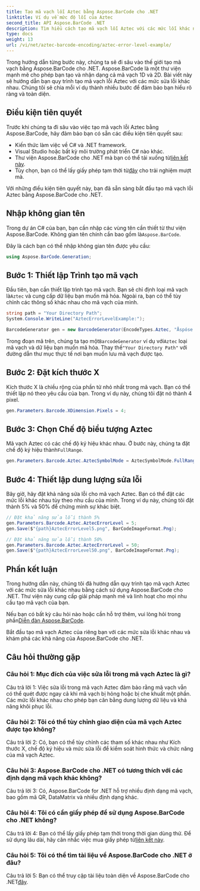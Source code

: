 ```yaml
---
title: Tạo mã vạch lỗi Aztec bằng Aspose.BarCode cho .NET
linktitle: Ví dụ về mức độ lỗi của Aztec
second_title: API Aspose.BarCode .NET
description: Tìm hiểu cách tạo mã vạch lỗi Aztec với các mức lỗi khác nhau bằng Aspose.BarCode cho .NET. Hướng dẫn toàn diện để tạo mã vạch.
type: docs
weight: 13
url: /vi/net/aztec-barcode-encoding/aztec-error-level-example/
---
```

Trong hướng dẫn từng bước này, chúng ta sẽ đi sâu vào thế giới tạo mã vạch bằng Aspose.BarCode cho .NET. Aspose.BarCode là một thư viện mạnh mẽ cho phép bạn tạo và nhận dạng cả mã vạch 1D và 2D. Bài viết này sẽ hướng dẫn bạn quy trình tạo mã vạch lỗi Aztec với các mức sửa lỗi khác nhau. Chúng tôi sẽ chia mỗi ví dụ thành nhiều bước để đảm bảo bạn hiểu rõ ràng và toàn diện.

## Điều kiện tiên quyết

Trước khi chúng ta đi sâu vào việc tạo mã vạch lỗi Aztec bằng Aspose.BarCode, hãy đảm bảo bạn có sẵn các điều kiện tiên quyết sau:

- Kiến thức làm việc về C# và .NET framework.
- Visual Studio hoặc bất kỳ môi trường phát triển C# nào khác.
-  Thư viện Aspose.BarCode cho .NET mà bạn có thể tải xuống từ[liên kết này](https://releases.aspose.com/barcode/net/).
-  Tùy chọn, bạn có thể lấy giấy phép tạm thời từ[đây](https://purchase.aspose.com/temporary-license/) cho trải nghiệm mượt mà.

Với những điều kiện tiên quyết này, bạn đã sẵn sàng bắt đầu tạo mã vạch lỗi Aztec bằng Aspose.BarCode cho .NET.

## Nhập không gian tên

Trong dự án C# của bạn, bạn cần nhập các vùng tên cần thiết từ thư viện Aspose.BarCode. Không gian tên chính cần bao gồm là`Aspose.BarCode`.

Đây là cách bạn có thể nhập không gian tên được yêu cầu:

```csharp
using Aspose.BarCode.Generation;
```

## Bước 1: Thiết lập Trình tạo mã vạch

 Đầu tiên, bạn cần thiết lập trình tạo mã vạch. Bạn sẽ chỉ định loại mã vạch là`Aztec` và cung cấp dữ liệu bạn muốn mã hóa. Ngoài ra, bạn có thể tùy chỉnh các thông số khác nhau cho mã vạch của mình.

```csharp
string path = "Your Directory Path";
System.Console.WriteLine("AztecErrorLevelExample:");

BarcodeGenerator gen = new BarcodeGenerator(EncodeTypes.Aztec, "Åspóse.Barcóde© is a powerful library to generate & recognize 1D & 2D barcodes");
```

 Trong đoạn mã trên, chúng ta tạo một`BarcodeGenerator` ví dụ với`Aztec` loại mã vạch và dữ liệu bạn muốn mã hóa. Thay thế`"Your Directory Path"` với đường dẫn thư mục thực tế nơi bạn muốn lưu mã vạch được tạo.

## Bước 2: Đặt kích thước X

Kích thước X là chiều rộng của phần tử nhỏ nhất trong mã vạch. Bạn có thể thiết lập nó theo yêu cầu của bạn. Trong ví dụ này, chúng tôi đặt nó thành 4 pixel.

```csharp
gen.Parameters.Barcode.XDimension.Pixels = 4;
```

## Bước 3: Chọn Chế độ biểu tượng Aztec

 Mã vạch Aztec có các chế độ ký hiệu khác nhau. Ở bước này, chúng ta đặt chế độ ký hiệu thành`FullRange`.

```csharp
gen.Parameters.Barcode.Aztec.AztecSymbolMode = AztecSymbolMode.FullRange;
```

## Bước 4: Thiết lập dung lượng sửa lỗi

Bây giờ, hãy đặt khả năng sửa lỗi cho mã vạch Aztec. Bạn có thể đặt các mức lỗi khác nhau tùy theo nhu cầu của mình. Trong ví dụ này, chúng tôi đặt thành 5% và 50% để chứng minh sự khác biệt.

```csharp
// Đặt khả năng sửa lỗi thành 5%
gen.Parameters.Barcode.Aztec.AztecErrorLevel = 5;
gen.Save($"{path}AztecErrorLevel5.png", BarCodeImageFormat.Png);

// Đặt khả năng sửa lỗi thành 50%
gen.Parameters.Barcode.Aztec.AztecErrorLevel = 50;
gen.Save($"{path}AztecErrorLevel50.png", BarCodeImageFormat.Png);
```

## Phần kết luận

Trong hướng dẫn này, chúng tôi đã hướng dẫn quy trình tạo mã vạch Aztec với các mức sửa lỗi khác nhau bằng cách sử dụng Aspose.BarCode cho .NET. Thư viện này cung cấp giải pháp mạnh mẽ và linh hoạt cho mọi nhu cầu tạo mã vạch của bạn.

 Nếu bạn có bất kỳ câu hỏi nào hoặc cần hỗ trợ thêm, vui lòng hỏi trong phần[Diễn đàn Aspose.BarCode](https://forum.aspose.com/c/barcode/13).

Bắt đầu tạo mã vạch Aztec của riêng bạn với các mức sửa lỗi khác nhau và khám phá các khả năng của Aspose.BarCode cho .NET.

## Câu hỏi thường gặp

### Câu hỏi 1: Mục đích của việc sửa lỗi trong mã vạch Aztec là gì?

Câu trả lời 1: Việc sửa lỗi trong mã vạch Aztec đảm bảo rằng mã vạch vẫn có thể quét được ngay cả khi mã vạch bị hỏng hoặc bị che khuất một phần. Các mức lỗi khác nhau cho phép bạn cân bằng dung lượng dữ liệu và khả năng khôi phục lỗi.

### Câu hỏi 2: Tôi có thể tùy chỉnh giao diện của mã vạch Aztec được tạo không?

Câu trả lời 2: Có, bạn có thể tùy chỉnh các tham số khác nhau như Kích thước X, chế độ ký hiệu và mức sửa lỗi để kiểm soát hình thức và chức năng của mã vạch Aztec.

### Câu hỏi 3: Aspose.BarCode cho .NET có tương thích với các định dạng mã vạch khác không?

Câu trả lời 3: Có, Aspose.BarCode for .NET hỗ trợ nhiều định dạng mã vạch, bao gồm mã QR, DataMatrix và nhiều định dạng khác.

### Câu hỏi 4: Tôi có cần giấy phép để sử dụng Aspose.BarCode cho .NET không?

 Câu trả lời 4: Bạn có thể lấy giấy phép tạm thời trong thời gian dùng thử. Để sử dụng lâu dài, hãy cân nhắc việc mua giấy phép từ[liên kết này](https://purchase.aspose.com/buy).

### Câu hỏi 5: Tôi có thể tìm tài liệu về Aspose.BarCode cho .NET ở đâu?

 Câu trả lời 5: Bạn có thể truy cập tài liệu toàn diện về Aspose.BarCode cho .NET[đây](https://reference.aspose.com/barcode/net/).
